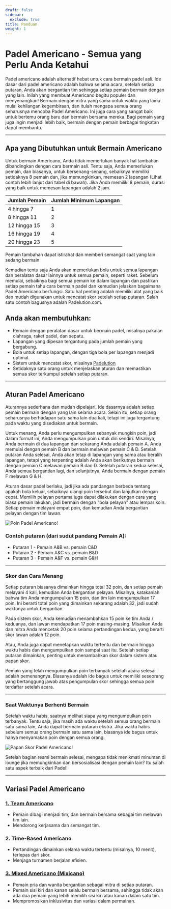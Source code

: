 ```yaml
---
draft: false
sidebar:
  exclude: true
title: Panduan
weight: 1
---
```

# Padel Americano - Semua yang Perlu Anda Ketahui

Padel americano adalah alternatif hebat untuk cara bermain padel asli. Ide dasar dari padel americano adalah bahwa selama acara, setelah setiap putaran, Anda akan bergantian tim sehingga setiap pemain bermain dengan yang lain. Inilah yang membuat Americano begitu populer dan menyenangkan! Bermain dengan mitra yang sama untuk waktu yang lama mulai kehilangan kegembiraan, dan itulah mengapa semua orang seharusnya mencoba Padel Americano. Ini juga cara yang sangat baik untuk bertemu orang baru dan bermain bersama mereka. Bagi pemain yang juga ingin menjadi lebih baik, bermain dengan pemain berbagai tingkatan dapat membantu.

---

## Apa yang Dibutuhkan untuk Bermain Americano

Untuk bermain Americano, Anda tidak memerlukan banyak hal tambahan dibandingkan dengan cara bermain asli. Tentu saja, Anda memerlukan pemain, dan biasanya, untuk bersenang-senang, sebaiknya memiliki setidaknya 8 pemain dan, jika memungkinkan, memesan 2 lapangan (Lihat contoh lebih lanjut dari tabel di bawah). Jika Anda memiliki 8 pemain, durasi yang baik untuk memesan lapangan adalah 2 jam.

| Jumlah Pemain                                             | Jumlah Minimum Lapangan |
|-----------------------------------------------------------|--------------------------|
|                           4 hingga 7                      |             1            |
|                          8 hingga 11                      |             2            |
|                          12 hingga 15                     |             3            |
|                          16 hingga 19                     |             4            |
|                          20 hingga 23                     |             5            |



Pemain tambahan dapat istirahat dan memberi semangat saat yang lain sedang bermain

Kemudian tentu saja Anda akan memerlukan bola untuk semua lapangan dan peralatan dasar lainnya untuk semua pemain, seperti raket. Sebelum memulai, sebaiknya bagi semua pemain ke dalam lapangan dan pastikan setiap pemain tahu cara bermain padel dan kemudian jelaskan bagaimana Padel Americano berfungsi. Satu hal penting adalah memiliki alat yang baik dan mudah digunakan untuk mencatat skor setelah setiap putaran. Salah satu contoh bagusnya adalah Padelution.com.

## Anda akan membutuhkan:

- Pemain dengan peralatan dasar untuk bermain padel, misalnya pakaian olahraga, raket padel, dan sepatu.
- Lapangan yang dipesan tergantung pada jumlah pemain yang bergabung.
- Bola untuk setiap lapangan, dengan tiga bola per lapangan menjadi optimal.
- Sistem untuk mencatat skor, misalnya [Padelution](https://padelution.com/americano)
- Setidaknya satu orang untuk menjelaskan aturan dan memastikan semua skor terkumpul setelah setiap putaran.

---
## Aturan Padel Americano

Aturannya sederhana dan mudah dipelajari. Ide dasarnya adalah setiap pemain bermain dengan yang lain selama acara. Selain itu, setiap orang seharusnya berhadapan satu sama lain dua kali, tetapi ini juga tergantung pada waktu yang disediakan untuk bermain.

Untuk menang, Anda perlu mengumpulkan sebanyak mungkin poin, jadi dalam format ini, Anda mengumpulkan poin untuk diri sendiri. Misalnya, Anda bermain di dua lapangan dan sekarang Anda adalah pemain A. Anda memulai dengan pemain B dan bermain melawan pemain C & D. Setelah putaran Anda selesai, Anda akan tetap di lapangan yang sama atau beralih lapangan, tetapi yang terpenting adalah Anda akan berikutnya bermain dengan pemain C melawan pemain B dan D. Setelah putaran kedua selesai, Anda semua bergantian lagi, dan selanjutnya, Anda bermain dengan pemain F melawan G & H.

Aturan dasar padel berlaku, jadi jika ada pandangan berbeda tentang apakah bola keluar, sebaiknya ulangi poin tersebut dan lanjutkan dengan cepat. Memilih pelayan pertama juga dapat dilakukan dengan cara yang biasa pemain lakukan, jadi bermain dengan "bola pelayan" atau lempar koin. Setiap pemain melayani empat poin, dan kemudian Anda bergantian pelayan dengan tim lawan.

![Poin Padel Americano!](/id/images/padel-americano.png "Poin Padel Americano!")

### Contoh putaran (dari sudut pandang Pemain A):
- Putaran 1 - Pemain A&B vs. pemain C&D
- Putaran 2 - Pemain A&C vs. pemain B&D
- Putaran 3 - Pemain A&F vs. pemain G&H

---

### Skor dan Cara Menang
Setiap putaran biasanya dimainkan hingga total 32 poin, dan setiap pemain melayani 4 kali, kemudian Anda bergantian pelayan. Misalnya, katakanlah bahwa tim Anda mengumpulkan 15 poin, dan tim lain mengumpulkan 17 poin. Ini berarti total poin yang dimainkan sekarang adalah 32, jadi sudah waktunya untuk bergantian.

Pada sistem skor, Anda kemudian menambahkan 15 poin ke tim Anda / keduanya, dan lawan mendapatkan 17 poin masing-masing. Misalkan Anda dan mitra Anda mencetak 20 poin selama pertandingan kedua, yang berarti skor lawan adalah 12 poin.

Atau, Anda juga dapat menetapkan waktu tertentu dan bermain hingga waktu habis dan mengumpulkan poin sampai saat itu. Setelah setiap putaran dimainkan, penting untuk menambahkan skor dalam sistem atau papan skor.

Pemain yang telah mengumpulkan poin terbanyak setelah acara selesai adalah pemenangnya. Biasanya adalah ide bagus untuk memiliki seseorang yang bertanggung jawab atas pengumpulan skor sehingga semua poin terdaftar setelah acara.

---

### Saat Waktunya Berhenti Bermain
Setelah waktu habis, saatnya melihat siapa yang mengumpulkan poin terbanyak. Tentu saja, jika masih ada waktu setelah semua orang bermain satu sama lain, Anda dapat bermain putaran ekstra. Jika waktu habis sebelum semua orang bermain satu sama lain, biasanya ide bagus untuk hanya menyamakan poin dengan semua orang.

![Papan Skor Padel Americano!](/id/assets/padel-americano-scoreboard.png "Papan Skor Padel Americano!")

Setelah bagian resmi bermain selesai, mengapa tidak menikmati minuman di lounge jika memungkinkan dan bersosialisasi dengan pemain lain? Itu salah satu aspek terbaik dari Padel!

---

## Variasi Padel Americano

### [1. Team Americano](/id/team-americano)
- Pemain dibagi menjadi tim, dan bermain bersama sebagai tim melawan tim lain.
- Mendorong kerjasama dan semangat tim.

### 2. Time-Based Americano
- Pertandingan dimainkan selama waktu tertentu (misalnya, 10 menit), terlepas dari skor.
- Menjaga turnamen berjalan efisien.

### [3. Mixed Americano (Mixicano)](/id/mixicano)
- Pemain pria dan wanita bergantian sebagai mitra di setiap putaran.
- Pemain sisi kiri dan kanan selalu bermain bersama, sehingga tidak akan ada dua pemain yang lebih memilih sisi kiri atau kanan dalam satu tim.
- Mempromosikan inklusivitas dan variasi dalam permainan.